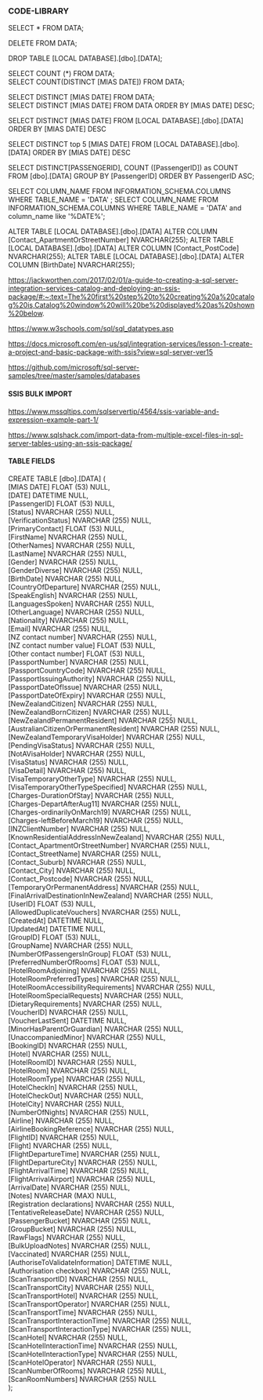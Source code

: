 ### CODE-LIBRARY
 
SELECT * FROM DATA;

DELETE FROM DATA;   

DROP TABLE [LOCAL DATABASE].[dbo].[DATA];   

SELECT COUNT (*) FROM DATA;   
SELECT COUNT(DISTINCT [MIAS DATE]) FROM DATA;     

SELECT DISTINCT [MIAS DATE] FROM DATA;  
SELECT DISTINCT [MIAS DATE] FROM DATA  ORDER BY [MIAS DATE] DESC;   

SELECT DISTINCT [MIAS DATE]
  FROM [LOCAL DATABASE].[dbo].[DATA] 
  ORDER BY [MIAS DATE] DESC
  
SELECT DISTINCT top 5 [MIAS DATE]
  FROM [LOCAL DATABASE].[dbo].[DATA]
  ORDER BY [MIAS DATE] DESC

SELECT DISTINCT[PASSENGERID], 
COUNT ([PassengerID]) as COUNT
FROM [dbo].[DATA] 
GROUP BY [PassengerID]
ORDER BY PassengerID ASC;

SELECT COLUMN_NAME FROM INFORMATION_SCHEMA.COLUMNS WHERE TABLE_NAME = 'DATA' ;
SELECT COLUMN_NAME FROM INFORMATION_SCHEMA.COLUMNS WHERE TABLE_NAME = 'DATA' and column_name like '%DATE%';

ALTER TABLE [LOCAL DATABASE].[dbo].[DATA] ALTER COLUMN [Contact_ApartmentOrStreetNumber] NVARCHAR(255);
ALTER TABLE [LOCAL DATABASE].[dbo].[DATA] ALTER COLUMN [Contact_PostCode] NVARCHAR(255);
ALTER TABLE [LOCAL DATABASE].[dbo].[DATA] ALTER COLUMN [BirthDate] NVARCHAR(255);

https://jackworthen.com/2017/02/01/a-guide-to-creating-a-sql-server-integration-services-catalog-and-deploying-an-ssis-package/#:~:text=The%20first%20step%20to%20creating%20a%20catalog%20is,Catalog%20window%20will%20be%20displayed%20as%20shown%20below.

https://www.w3schools.com/sql/sql_datatypes.asp

https://docs.microsoft.com/en-us/sql/integration-services/lesson-1-create-a-project-and-basic-package-with-ssis?view=sql-server-ver15

https://github.com/microsoft/sql-server-samples/tree/master/samples/databases

#### SSIS BULK IMPORT

https://www.mssqltips.com/sqlservertip/4564/ssis-variable-and-expression-example-part-1/   

https://www.sqlshack.com/import-data-from-multiple-excel-files-in-sql-server-tables-using-an-ssis-package/   

#### TABLE FIELDS   

CREATE TABLE [dbo].[DATA] (    
    [MIAS DATE]                            FLOAT (53)     NULL,    
    [DATE]                                 DATETIME       NULL,    
    [PassengerID]                          FLOAT (53)     NULL,    
    [Status]                               NVARCHAR (255) NULL,    
    [VerificationStatus]                   NVARCHAR (255) NULL,    
    [PrimaryContact]                       FLOAT (53)     NULL,    
    [FirstName]                            NVARCHAR (255) NULL,    
    [OtherNames]                           NVARCHAR (255) NULL,    
    [LastName]                             NVARCHAR (255) NULL,    
    [Gender]                               NVARCHAR (255) NULL,    
    [GenderDiverse]                        NVARCHAR (255) NULL,    
    [BirthDate]                            NVARCHAR (255) NULL,    
    [CountryOfDeparture]                   NVARCHAR (255) NULL,    
    [SpeakEnglish]                         NVARCHAR (255) NULL,    
    [LanguagesSpoken]                      NVARCHAR (255) NULL,    
    [OtherLanguage]                        NVARCHAR (255) NULL,    
    [Nationality]                          NVARCHAR (255) NULL,    
    [Email]                                NVARCHAR (255) NULL,    
    [NZ contact number]                    NVARCHAR (255) NULL,    
    [NZ contact number value]              FLOAT (53)     NULL,    
    [Other contact number]                 FLOAT (53)     NULL,    
    [PassportNumber]                       NVARCHAR (255) NULL,    
    [PassportCountryCode]                  NVARCHAR (255) NULL,    
    [PassportIssuingAuthority]             NVARCHAR (255) NULL,    
    [PassportDateOfIssue]                  NVARCHAR (255) NULL,    
    [PassportDateOfExpiry]                 NVARCHAR (255) NULL,    
    [NewZealandCitizen]                    NVARCHAR (255) NULL,    
    [NewZealandBornCitizen]                NVARCHAR (255) NULL,    
    [NewZealandPermanentResident]          NVARCHAR (255) NULL,    
    [AustralianCitizenOrPermanentResident] NVARCHAR (255) NULL,    
    [NewZealandTemporaryVisaHolder]        NVARCHAR (255) NULL,    
    [PendingVisaStatus]                    NVARCHAR (255) NULL,    
    [NotAVisaHolder]                       NVARCHAR (255) NULL,    
    [VisaStatus]                           NVARCHAR (255) NULL,    
    [VisaDetail]                           NVARCHAR (255) NULL,    
    [VisaTemporaryOtherType]               NVARCHAR (255) NULL,    
    [VisaTemporaryOtherTypeSpecified]      NVARCHAR (255) NULL,    
    [Charges-DurationOfStay]               NVARCHAR (255) NULL,    
    [Charges-DepartAfterAug11]             NVARCHAR (255) NULL,    
    [Charges-ordinarilyOnMarch19]          NVARCHAR (255) NULL,    
    [Charges-leftBeforeMarch19]            NVARCHAR (255) NULL,    
    [INZClientNumber]                      NVARCHAR (255) NULL,    
    [KnownResidentialAddressInNewZealand]  NVARCHAR (255) NULL,    
    [Contact_ApartmentOrStreetNumber]      NVARCHAR (255) NULL,    
    [Contact_StreetName]                   NVARCHAR (255) NULL,    
    [Contact_Suburb]                       NVARCHAR (255) NULL,    
    [Contact_City]                         NVARCHAR (255) NULL,    
    [Contact_Postcode]                     NVARCHAR (255) NULL,    
    [TemporaryOrPermanentAddress]          NVARCHAR (255) NULL,    
    [FinalArrivalDestinationInNewZealand]  NVARCHAR (255) NULL,    
    [UserID]                               FLOAT (53)     NULL,    
    [AllowedDuplicateVouchers]             NVARCHAR (255) NULL,    
    [CreatedAt]                            DATETIME       NULL,    
    [UpdatedAt]                            DATETIME       NULL,    
    [GroupID]                              FLOAT (53)     NULL,    
    [GroupName]                            NVARCHAR (255) NULL,    
    [NumberOfPassengersInGroup]            FLOAT (53)     NULL,    
    [PreferredNumberOfRooms]               FLOAT (53)     NULL,    
    [HotelRoomAdjoining]                   NVARCHAR (255) NULL,    
    [HotelRoomPreferredTypes]              NVARCHAR (255) NULL,    
    [HotelRoomAccessibilityRequirements]   NVARCHAR (255) NULL,    
    [HotelRoomSpecialRequests]             NVARCHAR (255) NULL,    
    [DietaryRequirements]                  NVARCHAR (255) NULL,    
    [VoucherID]                            NVARCHAR (255) NULL,    
    [VoucherLastSent]                      DATETIME       NULL,    
    [MinorHasParentOrGuardian]             NVARCHAR (255) NULL,    
    [UnaccompaniedMinor]                   NVARCHAR (255) NULL,    
    [BookingID]                            NVARCHAR (255) NULL,    
    [Hotel]                                NVARCHAR (255) NULL,    
    [HotelRoomID]                          NVARCHAR (255) NULL,    
    [HotelRoom]                            NVARCHAR (255) NULL,    
    [HotelRoomType]                        NVARCHAR (255) NULL,    
    [HotelCheckIn]                         NVARCHAR (255) NULL,    
    [HotelCheckOut]                        NVARCHAR (255) NULL,    
    [HotelCity]                            NVARCHAR (255) NULL,    
    [NumberOfNights]                       NVARCHAR (255) NULL,    
    [Airline]                              NVARCHAR (255) NULL,    
    [AirlineBookingReference]              NVARCHAR (255) NULL,    
    [FlightID]                             NVARCHAR (255) NULL,    
    [Flight]                               NVARCHAR (255) NULL,    
    [FlightDepartureTime]                  NVARCHAR (255) NULL,    
    [FlightDepartureCity]                  NVARCHAR (255) NULL,    
    [FlightArrivalTime]                    NVARCHAR (255) NULL,    
    [FlightArrivalAirport]                 NVARCHAR (255) NULL,    
    [ArrivalDate]                          NVARCHAR (255) NULL,    
    [Notes]                                NVARCHAR (MAX) NULL,    
    [Registration declarations]            NVARCHAR (255) NULL,    
    [TentativeReleaseDate]                 NVARCHAR (255) NULL,    
    [PassengerBucket]                      NVARCHAR (255) NULL,    
    [GroupBucket]                          NVARCHAR (255) NULL,    
    [RawFlags]                             NVARCHAR (255) NULL,    
    [BulkUploadNotes]                      NVARCHAR (255) NULL,    
    [Vaccinated]                           NVARCHAR (255) NULL,    
    [AuthoriseToValidateInformation]       DATETIME       NULL,    
    [Authorisation checkbox]               NVARCHAR (255) NULL,    
    [ScanTransportID]                      NVARCHAR (255) NULL,    
    [ScanTransportCity]                    NVARCHAR (255) NULL,    
    [ScanTransportHotel]                   NVARCHAR (255) NULL,    
    [ScanTransportOperator]                NVARCHAR (255) NULL,    
    [ScanTransportTime]                    NVARCHAR (255) NULL,    
    [ScanTransportInteractionTime]         NVARCHAR (255) NULL,    
    [ScanTransportInteractionType]         NVARCHAR (255) NULL,    
    [ScanHotel]                            NVARCHAR (255) NULL,    
    [ScanHotelInteractionTime]             NVARCHAR (255) NULL,    
    [ScanHotelInteractionType]             NVARCHAR (255) NULL,    
    [ScanHotelOperator]                    NVARCHAR (255) NULL,    
    [ScanNumberOfRooms]                    NVARCHAR (255) NULL,    
    [ScanRoomNumbers]                      NVARCHAR (255) NULL   
); 



